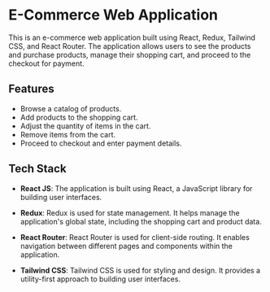 # E-Commerce Web Application

This is an e-commerce web application built using React, Redux, Tailwind CSS, and React Router. The application allows users to see the products and purchase products, manage their shopping cart, and proceed to the checkout for payment.

## Features

- Browse a catalog of products.
- Add products to the shopping cart.
- Adjust the quantity of items in the cart.
- Remove items from the cart.
- Proceed to checkout and enter payment details.

## Tech Stack

- **React JS**: The application is built using React, a JavaScript library for building user interfaces.

- **Redux**: Redux is used for state management. It helps manage the application's global state, including the shopping cart and product data.

- **React Router**: React Router is used for client-side routing. It enables navigation between different pages and components within the application.

- **Tailwind CSS**: Tailwind CSS is used for styling and design. It provides a utility-first approach to building user interfaces.
